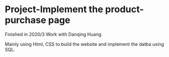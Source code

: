# Project-Implement the product-purchase page
Finished in 2020/3
Work with Danqing Huang

Mainly using Html, CSS to build the website and implement the datba using SQL.
